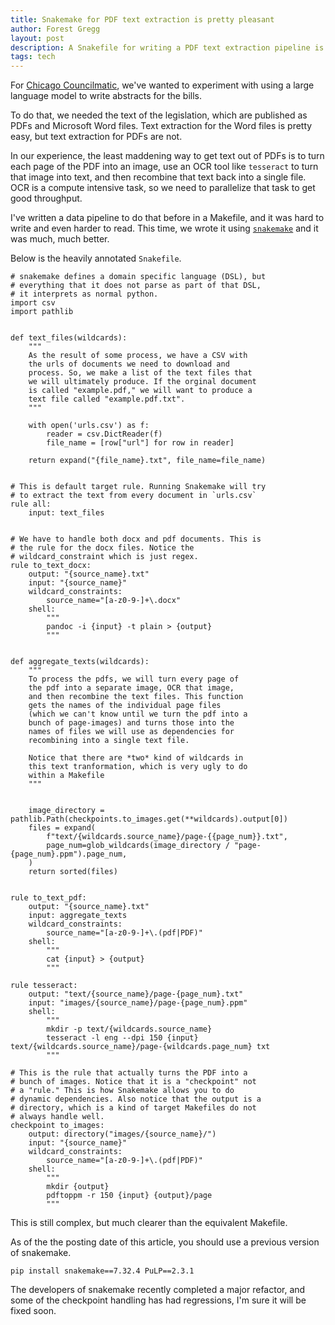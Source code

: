 ```yaml
---
title: Snakemake for PDF text extraction is pretty pleasant
author: Forest Gregg
layout: post
description: A Snakefile for writing a PDF text extraction pipeline is a lot nicer than an equivalent Makefile.
tags: tech
---
```


For [Chicago Councilmatic](https://chicago.councilmatic.org/), we've wanted to experiment with using a
large language model to write abstracts for the bills.

To do that, we needed the text of the legislation, which are published
as PDFs and Microsoft Word files. Text extraction for the Word files
is pretty easy, but text extraction for PDFs are not.

In our experience, the least maddening way to get text out of PDFs is
to turn each page of the PDF into an image, use an OCR tool like
`tesseract` to turn that image into text, and then recombine that text
back into a single file. OCR is a compute intensive task, so we need
to parallelize that task to get good throughput.

I've written a data pipeline to do that before in a Makefile, and it
was hard to write and even harder to read. This time, we wrote it
using [`snakemake`](https://snakemake.readthedocs.io/en/stable/) and
it was much, much better.

Below is the heavily annotated `Snakefile`.


```
# snakemake defines a domain specific language (DSL), but 
# everything that it does not parse as part of that DSL, 
# it interprets as normal python.
import csv
import pathlib


def text_files(wildcards):
    """
	As the result of some process, we have a CSV with 
	the urls of documents we need to download and 
	process. So, we make a list of the text files that 
	we will ultimately produce. If the orginal document 
	is called "example.pdf," we will want to produce a 
	text file called "example.pdf.txt".
	"""

    with open('urls.csv') as f:
        reader = csv.DictReader(f)
        file_name = [row["url"] for row in reader]

    return expand("{file_name}.txt", file_name=file_name)


# This is default target rule. Running Snakemake will try 
# to extract the text from every document in `urls.csv`
rule all:
    input: text_files


# We have to handle both docx and pdf documents. This is 
# the rule for the docx files. Notice the 
# wildcard_constraint which is just regex.
rule to_text_docx:
    output: "{source_name}.txt"
    input: "{source_name}"
    wildcard_constraints:
        source_name="[a-z0-9-]+\.docx"
    shell:
        """
        pandoc -i {input} -t plain > {output}
        """


def aggregate_texts(wildcards):
    """
	To process the pdfs, we will turn every page of 
	the pdf into a separate image, OCR that image, 
	and then recombine the text files. This function 
	gets the names of the individual page files 
	(which we can't know until we turn the pdf into a 
	bunch of page-images) and turns those into the 
	names of files we will use as dependencies for 
	recombining into a single text file.
	
	Notice that there are *two* kind of wildcards in 
	this text tranformation, which is very ugly to do 
	within a Makefile
	"""
	

    image_directory = pathlib.Path(checkpoints.to_images.get(**wildcards).output[0])
    files = expand(
        f"text/{wildcards.source_name}/page-{{page_num}}.txt",
        page_num=glob_wildcards(image_directory / "page-{page_num}.ppm").page_num,
    )
    return sorted(files)


rule to_text_pdf:
    output: "{source_name}.txt"
    input: aggregate_texts
    wildcard_constraints:
        source_name="[a-z0-9-]+\.(pdf|PDF)"
    shell:
        """
        cat {input} > {output}
        """

rule tesseract:
    output: "text/{source_name}/page-{page_num}.txt"
    input: "images/{source_name}/page-{page_num}.ppm"
    shell:
        """
        mkdir -p text/{wildcards.source_name}
        tesseract -l eng --dpi 150 {input} text/{wildcards.source_name}/page-{wildcards.page_num} txt
        """

# This is the rule that actually turns the PDF into a 
# bunch of images. Notice that it is a "checkpoint" not 
# a "rule." This is how Snakemake allows you to do 
# dynamic dependencies. Also notice that the output is a 
# directory, which is a kind of target Makefiles do not 
# always handle well.
checkpoint to_images:
    output: directory("images/{source_name}/")
    input: "{source_name}"
    wildcard_constraints:
        source_name="[a-z0-9-]+\.(pdf|PDF)"
    shell:
        """
        mkdir {output}
        pdftoppm -r 150 {input} {output}/page
        """
```

This is still complex, but much clearer than the equivalent Makefile.

As of the the posting date of this article, you should use a previous version 
of snakemake.

```
pip install snakemake==7.32.4 PuLP==2.3.1
```

The developers of snakemake recently completed a major refactor, and some of the
checkpoint handling has had regressions, I'm sure it will be fixed soon.
